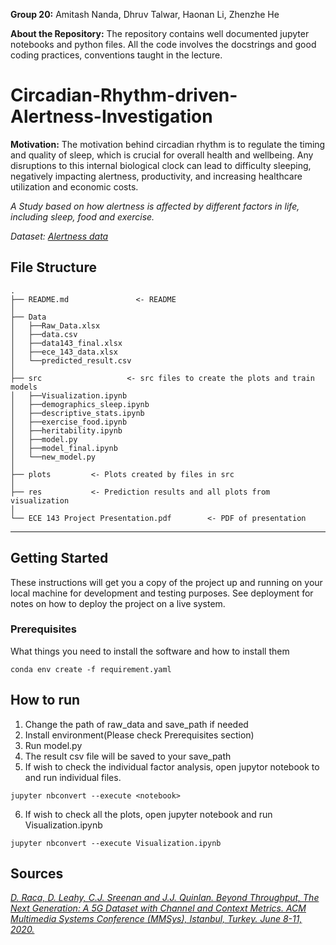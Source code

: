 **Group 20:** Amitash Nanda, Dhruv Talwar, Haonan Li, Zhenzhe He 

**About the Repository:** The repository contains well documented jupyter notebooks and python files. All the code involves the docstrings and good coding practices, conventions taught in the lecture.

# Circadian-Rhythm-driven-Alertness-Investigation

**Motivation:** The motivation behind circadian rhythm is to regulate the timing and quality of sleep, which is crucial for overall health and wellbeing. Any disruptions to this internal biological clock can lead to difficulty sleeping, negatively impacting alertness, productivity, and increasing healthcare utilization and economic costs. 



*A Study based on how alertness is affected by different factors in life, including sleep, food and exercise.*

*Dataset: [Alertness data](https://static-content.springer.com/esm/art%3A10.1038%2Fs41467-022-34503-2/MediaObjects/41467_2022_34503_MOESM3_ESM.xlsx)*


## **File Structure**

```
.
├── README.md               <- README
│
├── Data
│   ├──Raw_Data.xlsx
│   ├──data.csv
│   ├──data143_final.xlsx
│   ├──ece_143_data.xlsx
│   └──predicted_result.csv
│
├── src                   <- src files to create the plots and train models
│   ├──Visualization.ipynb
│   ├──demographics_sleep.ipynb
│   ├──descriptive_stats.ipynb
│   ├──exercise_food.ipynb
│   ├──heritability.ipynb
│   ├──model.py
│   ├──model_final.ipynb
│   └──new_model.py 
│
├── plots         <- Plots created by files in src
│
├── res           <- Prediction results and all plots from visualization
│
└── ECE 143 Project Presentation.pdf        <- PDF of presentation
```

---
## Getting Started

These instructions will get you a copy of the project up and running on your local machine for development and testing purposes. See deployment for notes on how to deploy the project on a live system.

### Prerequisites

What things you need to install the software and how to install them

```
conda env create -f requirement.yaml
```

## How to run
 
1. Change the path of raw_data and save_path if needed
2. Install environment(Please check Prerequisites section)
3. Run model.py
4. The result csv file will be saved to your save_path
5. If wish to check the individual factor analysis, open jupytor notebook to and run individual files. 
```
jupyter nbconvert --execute <notebook>
```
6. If wish to check all the plots, open jupyter notebook and run Visualization.ipynb
```
jupyter nbconvert --execute Visualization.ipynb
```



## **Sources**

*[D. Raca, D. Leahy, C.J. Sreenan and J.J. Quinlan. Beyond Throughput, The Next Generation: A 5G Dataset with Channel and Context Metrics. ACM Multimedia Systems Conference (MMSys), Istanbul, Turkey. June 8-11, 2020.](https://doi.org/10.1038/s41467-022-34503-2)*
